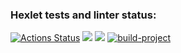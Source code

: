 ### Hexlet tests and linter status:
[![Actions Status](https://github.com/panechek/frontend-project-lvl3/workflows/hexlet-check/badge.svg)](https://github.com/panechek/frontend-project-lvl3/actions)
<a href="https://codeclimate.com/github/codeclimate/codeclimate/maintainability"><img src="https://api.codeclimate.com/v1/badges/a99a88d28ad37a79dbf6/maintainability" /></a>
<a href="https://codeclimate.com/github/codeclimate/codeclimate/test_coverage"><img src="https://api.codeclimate.com/v1/badges/a99a88d28ad37a79dbf6/test_coverage" /></a>
[![build-project ](https://github.com/panechek/frontend-project-lvl1//workflows/lint-project/badge.svg)](https://github.com/panechek/frontend-project-lvl3/actions)
